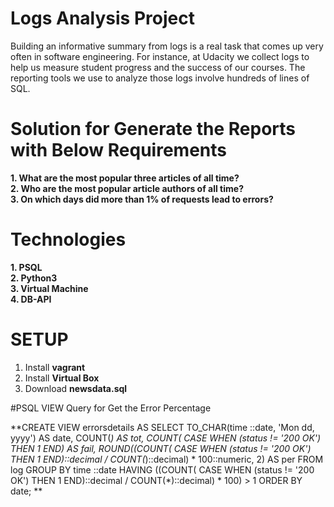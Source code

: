# Logs Analysis Project

Building an informative summary from logs is a real task that comes up very often in software engineering. For instance, at Udacity we collect logs to help us measure student progress and the success of our courses. The reporting tools we use to analyze those logs involve hundreds of lines of SQL.

# Solution for Generate the Reports with Below Requirements

**1. What are the most popular three articles of all time?** <br />
**2. Who are the most popular article authors of all time?** <br />
**3. On which days did more than 1% of requests lead to errors?** <br />

# Technologies

**1. PSQL** <br />
**2. Python3** <br />
**3. Virtual Machine** <br />
**4. DB-API** <br />

# SETUP

1. Install **vagrant** <br />
2. Install **Virtual Box** <br />
2. Download **newsdata.sql**  <br />

#PSQL VIEW Query for Get the Error Percentage

**CREATE VIEW errorsdetails AS SELECT TO_CHAR(time ::date, 'Mon dd, yyyy') AS date, COUNT(*) AS tot, COUNT( CASE WHEN (status != '200 OK') THEN 1 END) AS fail, ROUND((COUNT( CASE WHEN (status != '200 OK') THEN 1 END)::decimal / COUNT(*)::decimal) * 100::numeric, 2) AS per FROM log GROUP BY time ::date HAVING ((COUNT( CASE WHEN (status != '200 OK') THEN 1 END)::decimal / COUNT(*)::decimal) * 100) > 1  ORDER BY date; **